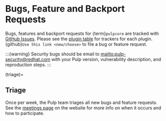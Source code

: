 # Bugs, Feature and Backport Requests

Bugs, features and backport requests for {term}`pulpcore` are tracked with [GitHub Issues](https://github.com/pulp/pulpcore/issues). Please see the [plugin table](https://pulpproject.org/content-plugins/) for trackers for each plugin. {github}`Use this link
<new/choose>` to file a bug or feature request.

:::{warning}
Security bugs should be email to <mailto:pulp-security@redhat.com> with your Pulp version, vulnerability
description, and reproduction steps.
:::

(triage)=

## Triage

Once per week, the Pulp team triages all new bugs and feature requests. See the
[meetings page](https://pulpproject.org/get_involved/#meetings) on the website for more info on
when it occurs and how to participate.
